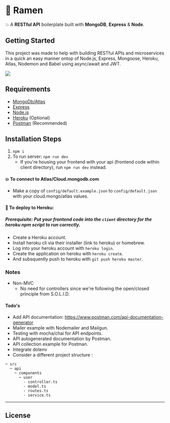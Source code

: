 # 🍜 Ramen

💥 A **RESTful API** boilerplate built with **MongoDB**, **Express** & **Node**.

## Getting Started

This project was made to help with building RESTful APIs and microservices in a quick an easy manner ontop of Node.js, Express, Mongoose, Heroku, Atlas, Nodemon and Babel using async/await and JWT.

<!--![](https://media.giphy.com/media/DLYMDk6eYRbkA/giphy.gif)-->

![](https://media.giphy.com/media/Cd7Y7tJ4pHbGM/giphy.gif)

## Requirements

- [MongoDb/Atlas](https://cloud.mongodb.com/)
- [Express](https://expressjs.com/)
- [Node.js](http://nodejs.org/)
- [Heroku](https://heroku.com/) (Optional)
- [Postman](https://postman.com) (Recommended)

## Installation Steps

1. `npm i`
2. To run server: `npm run dev`
   - If you're housing your frontend with your api (frontend code within client directory), run `npm run dev` instead.

#### 💥 To connect to Atlas/Cloud.mongodb.com

- Make a copy of `config/default.example.json` to `config/default.json` with your cloud.mongo/atlas values.

#### 🚀 To deploy to Heroku:

##### Prerequisite: Put your frontend code into the `client` directory for the heroku npm script to run correctly.

- Create a Heroku account.
- Install heroku cli via their installer (link to heroku) or homebrew.
- Log into your heroku account with `heroku login`.
- Create the application on heroku with `heroku create`.
- And subsquently push to heroku with `git push heroku master`.

### Notes

- Non-MVC
  - No need for controllers since we're following the open/closed principle from S.O.L.I.D.

#### Todo's

- Add API documentation: https://www.postman.com/api-documentation-generator
- Mailer example with Nodemailer and Mailgun.
- Testing with mocha/chai for API endpoints.
- API autogenerated documentation by Postman.
- API collection example for Postman.
- Integrate dotenv
- Consider a different project structure :

```
─ src
  ─ api
    ─ components
      ─ user
        - controller.ts
        - model.ts
        - routes.ts
        - service.ts
```

---

## License
